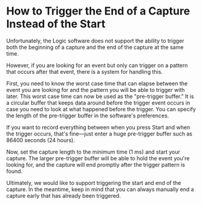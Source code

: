 # How to Trigger the End of a Capture Instead of the Start

Unfortunately, the Logic software does not support the ability to trigger both the beginning of a capture and the end of the capture at the same time.

However, if you are looking for an event but only can trigger on a pattern that occurs after that event, there is a system for handling this.

First, you need to know the worst case time that can elapse between the event you are looking for and the pattern you will be able to trigger with later. This worst case time can now be used as the "pre-trigger buffer." It is a circular buffer that keeps data around before the trigger event occurs in case you need to look at what happened before the trigger. You can specify the length of the pre-trigger buffer in the software's preferences.

If you want to record everything between when you press Start and when the trigger occurs, that's fine—just enter a huge pre-trigger buffer such as 86400 seconds (24 hours).

Now, set the capture length to the minimum time (1 ms) and start your capture. The larger pre-trigger buffer will be able to hold the event you're looking for, and the capture will end promptly after the trigger pattern is found.

Ultimately, we would like to support triggering the start and end of the capture. In the meantime, keep in mind that you can always manually end a capture early that has already been triggered.
